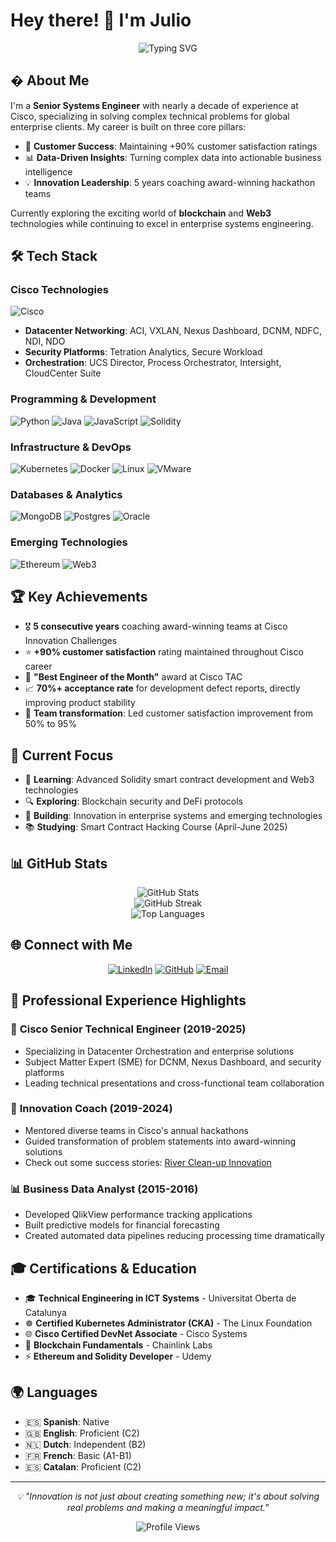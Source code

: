 # Hey there! 👋 I'm Julio

<div align="center">
  <img src="https://readme-typing-svg.herokuapp.com?font=Fira+Code&pause=1000&color=2E9EF7&center=true&vCenter=true&width=500&lines=Senior+Systems+Engineer+;Innovation+Coach+%26+Mentor;Customer+Success+Specialist;Blockchain+%26+Web3+Explorer;_Building+the+Future%2C+One+Solution+at+a+Time_" alt="Typing SVG" />
</div>

## � About Me

I'm a **Senior Systems Engineer** with nearly a decade of experience at Cisco, specializing in solving complex technical problems for global enterprise clients. My career is built on three core pillars:

- 🎯 **Customer Success**: Maintaining +90% customer satisfaction ratings
- 📊 **Data-Driven Insights**: Turning complex data into actionable business intelligence  
- 💡 **Innovation Leadership**: 5 years coaching award-winning hackathon teams

Currently exploring the exciting world of **blockchain** and **Web3** technologies while continuing to excel in enterprise systems engineering.

## 🛠️ Tech Stack

### **Cisco Technologies**
![Cisco](https://img.shields.io/badge/cisco-%23049fd9.svg?style=for-the-badge&logo=cisco&logoColor=black)
- **Datacenter Networking**: ACI, VXLAN, Nexus Dashboard, DCNM, NDFC, NDI, NDO
- **Security Platforms**: Tetration Analytics, Secure Workload
- **Orchestration**: UCS Director, Process Orchestrator, Intersight, CloudCenter Suite

### **Programming & Development**
![Python](https://img.shields.io/badge/python-3670A0?style=for-the-badge&logo=python&logoColor=ffdd54)
![Java](https://img.shields.io/badge/java-%23ED8B00.svg?style=for-the-badge&logo=openjdk&logoColor=white)
![JavaScript](https://img.shields.io/badge/javascript-%23323330.svg?style=for-the-badge&logo=javascript&logoColor=%23F7DF1E)
![Solidity](https://img.shields.io/badge/Solidity-%23363636.svg?style=for-the-badge&logo=solidity&logoColor=white)

### **Infrastructure & DevOps**
![Kubernetes](https://img.shields.io/badge/kubernetes-%23326ce5.svg?style=for-the-badge&logo=kubernetes&logoColor=white)
![Docker](https://img.shields.io/badge/docker-%230db7ed.svg?style=for-the-badge&logo=docker&logoColor=white)
![Linux](https://img.shields.io/badge/Linux-FCC624?style=for-the-badge&logo=linux&logoColor=black)
![VMware](https://img.shields.io/badge/VMware-231f20?style=for-the-badge&logo=VMware&logoColor=white)

### **Databases & Analytics**
![MongoDB](https://img.shields.io/badge/MongoDB-%234ea94b.svg?style=for-the-badge&logo=mongodb&logoColor=white)
![Postgres](https://img.shields.io/badge/postgres-%23316192.svg?style=for-the-badge&logo=postgresql&logoColor=white)
![Oracle](https://img.shields.io/badge/Oracle-F80000?style=for-the-badge&logo=oracle&logoColor=white)

### **Emerging Technologies**
![Ethereum](https://img.shields.io/badge/Ethereum-3C3C3D?style=for-the-badge&logo=Ethereum&logoColor=white)
![Web3](https://img.shields.io/badge/web3.js-F16822?style=for-the-badge&logo=web3.js&logoColor=white)

## 🏆 Key Achievements

- 🎖️ **5 consecutive years** coaching award-winning teams at Cisco Innovation Challenges
- ⭐ **+90% customer satisfaction** rating maintained throughout Cisco career
- 🏅 **"Best Engineer of the Month"** award at Cisco TAC
- 📈 **70%+ acceptance rate** for development defect reports, directly improving product stability
- 🚀 **Team transformation**: Led customer satisfaction improvement from 50% to 95%

## 🔭 Current Focus

- 🌱 **Learning**: Advanced Solidity smart contract development and Web3 technologies
- 🔍 **Exploring**: Blockchain security and DeFi protocols
- 🎯 **Building**: Innovation in enterprise systems and emerging technologies
- 📚 **Studying**: Smart Contract Hacking Course (April-June 2025)

## 📊 GitHub Stats

<div align="center">
  <img src="https://github-readme-stats.vercel.app/api?username=jmolinasoler&theme=radical&hide_border=false&include_all_commits=false&count_private=false" alt="GitHub Stats" />
</div>

<div align="center">
  <img src="https://github-readme-streak-stats.herokuapp.com/?user=jmolinasoler&theme=radical&hide_border=false" alt="GitHub Streak" />
</div>

<div align="center">
  <img src="https://github-readme-stats.vercel.app/api/top-langs/?username=jmolinasoler&theme=radical&hide_border=false&include_all_commits=false&count_private=false&layout=compact" alt="Top Languages" />
</div>

## 🌐 Connect with Me

<div align="center">
  
[![LinkedIn](https://img.shields.io/badge/LinkedIn-%230077B5.svg?logo=linkedin&logoColor=white)](https://linkedin.com/in/jmolinasoler)
[![GitHub](https://img.shields.io/badge/GitHub-%23121011.svg?logo=github&logoColor=white)](https://github.com/jmolinasoler)
[![Email](https://img.shields.io/badge/Email-D14836?logo=gmail&logoColor=white)](mailto:julio@molinasoler.xyz)

</div>

## 💼 Professional Experience Highlights

### 🔧 **Cisco Senior Technical Engineer** (2019-2025)
- Specializing in Datacenter Orchestration and enterprise solutions
- Subject Matter Expert (SME) for DCNM, Nexus Dashboard, and security platforms
- Leading technical presentations and cross-functional team collaboration

### 🎯 **Innovation Coach** (2019-2024)
- Mentored diverse teams in Cisco's annual hackathons
- Guided transformation of problem statements into award-winning solutions
- Check out some success stories: [River Clean-up Innovation](https://gblogs.cisco.com/be/river-clean-up-wins-fourth-cisco-innovation-challenge/)

### 📊 **Business Data Analyst** (2015-2016)
- Developed QlikView performance tracking applications
- Built predictive models for financial forecasting
- Created automated data pipelines reducing processing time dramatically

## 🎓 Certifications & Education

- 🎓 **Technical Engineering in ICT Systems** - Universitat Oberta de Catalunya
- ☸️ **Certified Kubernetes Administrator (CKA)** - The Linux Foundation
- 🌐 **Cisco Certified DevNet Associate** - Cisco Systems
- 🔗 **Blockchain Fundamentals** - Chainlink Labs
- ⚡ **Ethereum and Solidity Developer** - Udemy

## 🌍 Languages

- 🇪🇸 **Spanish**: Native
- 🇬🇧 **English**: Proficient (C2)
- 🇳🇱 **Dutch**: Independent (B2)
- 🇫🇷 **French**: Basic (A1-B1)
- 🇪🇸 **Catalan**: Proficient (C2)

---

<div align="center">
  <i>💡 "Innovation is not just about creating something new; it's about solving real problems and making a meaningful impact."</i>
</div>

<div align="center">
  
![Profile Views](https://komarev.com/ghpvc/?username=jmolinasoler&color=blueviolet)

</div>

